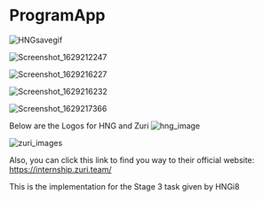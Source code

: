 # ProgramApp

![HNGsavegif](https://user-images.githubusercontent.com/24321091/129772759-f214da85-1012-4a72-a8d3-07cb4d076e85.gif)


![Screenshot_1629212247](https://user-images.githubusercontent.com/24321091/129773813-201fae4a-0771-4660-b105-1e68bd0e7f9f.png)

![Screenshot_1629216227](https://user-images.githubusercontent.com/24321091/129773824-e2762d4c-f734-4888-943c-92df6690ef9b.png)

![Screenshot_1629216232](https://user-images.githubusercontent.com/24321091/129773835-f31c8bb4-1b85-4c93-b862-abad4cc46fa3.png)

![Screenshot_1629217366](https://user-images.githubusercontent.com/24321091/129773840-d27ec444-cde5-4a4b-b725-e5a58e3edb53.png)

Below are the Logos for HNG and Zuri 
![hng_image](https://user-images.githubusercontent.com/24321091/129788772-c7e7eade-85b0-4a40-81c7-0f6f024681bd.png)

![zuri_images](https://user-images.githubusercontent.com/24321091/129788796-0ba89ccf-8545-43ed-8cda-25bbe25585a5.png)

Also, you can click this link to find you way to their official website: https://internship.zuri.team/

This is the implementation for the Stage 3 task given by HNGi8
